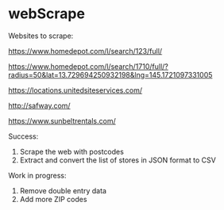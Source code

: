 # webScrape

Websites to scrape: 

https://www.homedepot.com/l/search/123/full/

https://www.homedepot.com/l/search/1710/full/?radius=50&lat=13.729694250932198&lng=145.1721097331005

https://locations.unitedsiteservices.com/

http://safway.com/

https://www.sunbeltrentals.com/

Success: 
1) Scrape the web with postcodes
2) Extract and convert the list of stores in JSON format to CSV

Work in progress: 
1) Remove double entry data
2) Add more ZIP codes
